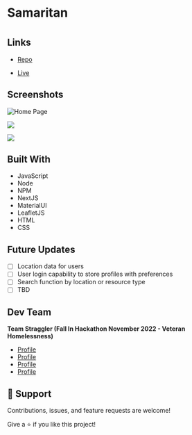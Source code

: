 # Samaritan

<h1 align="center"><SAMARITAN></h1>

<p align="center"><Local Food Resource Locater></p>

## Links

- [Repo](https://github.com/Team-Straggler/FE> "<Samaritan> Repo")

- [Live](<Homepage url> "Live View")

## Screenshots

![Home Page](/screenshots/1.png "Home Page")

![](/screenshots/2.png)

![](/screenshots/3.png)

## Built With

- JavaScript
- Node
- NPM
- NextJS
- MaterialUI
- LeafletJS
- HTML
- CSS

## Future Updates

- [ ] Location data for users
- [ ] User login capability to store profiles with preferences
- [ ] Search function by location or resource type
- [ ] TBD

## Dev Team

**Team Straggler (Fall In Hackathon November 2022 - Veteran Homelessness)**

- [Profile](https://github.com/trzaidi "Tai Zaidi")
- [Profile](https://github.com/JohnathanBaldera "Johnathan Baldera")
- [Profile](https://github.com/guanhchan "Guan Chan")
- [Profile](https://github.com/michaelwnau "Michael Nau")

## 🤝 Support

Contributions, issues, and feature requests are welcome!

Give a ⭐️ if you like this project!

